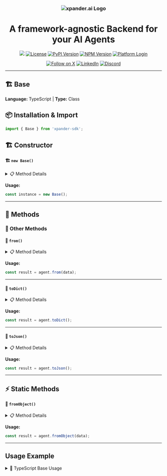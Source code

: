 <h3 align="center">
  <a name="readme-top"></a>
  <picture>
    <source media="(prefers-color-scheme: dark)" srcset="https://assets.xpanderai.io/logo/xpander.ai_dark.png">
    <img
      src="https://assets.xpanderai.io/logo/xpander.ai_light.png"
      style="max-width: 100%; height: auto; width: auto; max-height: 170px;"
      alt="xpander.ai Logo"
    >
  </picture>
</h3>

<div align="center">
  <h1>A framework-agnostic Backend for your AI Agents</h1>

  <a href="https://pepy.tech/projects/xpander-sdk"><img src="https://static.pepy.tech/badge/xpander-sdk/month"></a> 
  <a href="https://github.com/xpander-ai/xpander.ai/blob/main/LICENSE"><img src="https://img.shields.io/github/license/xpander-ai/xpander.ai" alt="License"></a> <a href="https://pypi.org/project/xpander-sdk"><img src="https://img.shields.io/pypi/v/xpander-sdk" alt="PyPI Version"></a> <a href="https://npmjs.com/package/xpander-sdk"><img src="https://img.shields.io/npm/v/xpander-sdk" alt="NPM Version"></a> <a href="https://app.xpander.ai"><img src="https://img.shields.io/badge/platform-login-30a46c" alt="Platform Login"></a>
</div>

<div align="center">
  <p align="center">
<a href="https://x.com/xpander_ai"><img src="https://img.shields.io/badge/Follow%20on%20X-000000?style=for-the-badge&logo=x&logoColor=white" alt="Follow on X" /></a> <a href="https://www.linkedin.com/company/xpander-ai"><img src="https://img.shields.io/badge/Follow%20on%20LinkedIn-0077B5?style=for-the-badge&logo=linkedin&logoColor=white" alt="LinkedIn" /></a> <a href="https://discord.gg/CUcp4WWh5g"><img src="https://img.shields.io/badge/Join%20our%20Discord-5865F2?style=for-the-badge&logo=discord&logoColor=white" alt="Discord" /></a>
  </p>
</div>

---

## 🏗️ Base

**Language:** TypeScript | **Type:** Class

## 📦 Installation & Import

```typescript
import { Base } from 'xpander-sdk';
```

## 🏗️ Constructor

#### 🏗️ `new Base()`

<details>
<summary>📋 Method Details</summary>

</details>

**Usage:**

```typescript
const instance = new Base();
```

---

## 🔧 Methods

### 🔄 Other Methods

#### 🔧 `from()`

<details>
<summary>📋 Method Details</summary>

**Parameters:**

| Parameter | Type | Required | Description |
|-----------|------|----------|-------------|
| `data` | `json` | ✅ | No description |

**Returns:** `Base`

</details>

**Usage:**

```typescript
const result = agent.from(data);
```

---

#### 🔧 `toDict()`

<details>
<summary>📋 Method Details</summary>

**Returns:** `{ [key: string]: any }`

</details>

**Usage:**

```typescript
const result = agent.toDict();
```

---

#### 🔧 `toJson()`

<details>
<summary>📋 Method Details</summary>

**Returns:** `string`

</details>

**Usage:**

```typescript
const result = agent.toJson();
```

---

## ⚡ Static Methods

#### 🔧 `fromObject()`

<details>
<summary>📋 Method Details</summary>

**Parameters:**

| Parameter | Type | Required | Description |
|-----------|------|----------|-------------|
| `data` | `any` | ✅ | No description |

**Returns:** `Base`

</details>

**Usage:**

```typescript
const result = agent.fromObject(data);
```

---

## Usage Example

<details>
<summary>📝 TypeScript Base Usage</summary>

```typescript
import { Base } from 'xpander-sdk';

// Create Base instance
const base = new Base();




// Call key method: from
const result = base.from();
console.log(`Result: ${result}`);


console.log("Base ready!");
```

</details>

